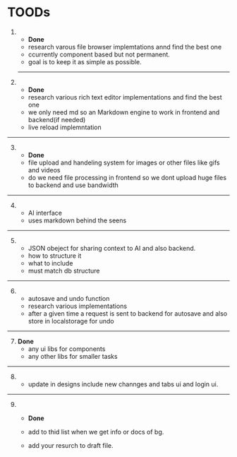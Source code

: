 # TOODs

1. - **Done**
   - research varous file browser implemtations annd find the best one
   - ccurrently component based but not permanent.
   - goal is to keep it as simple as possible.

   ---

3. - **Done**
   - research various rich text editor implementations and find the best one
    - we only need md so an Markdown engine to work in frontend and backend(if needed)
    - live reload implemntation

---

3. - **Done**
   - file upload and handeling system for images or other files like gifs and videos
    - do we need file processing in frontend so we dont upload huge files to backend and use bandwidth

---

4. - AI interface
   - uses markdown behind the seens

---

5. - JSON obeject for sharing context to AI and also backend.
    - how to structure it
    - what to include
    - must match db structure
    

---

6. - autosave and undo function
    - research various implementations
    - after a given time a request is sent to backend for autosave and also store in localstorage for undo

---

7.  **Done**
    - any ui libs for components
    - any other libs for smaller tasks

---   

8. - update in designs include new channges and tabs ui and login ui.

---

9. - **Done**
   - add to thid list when we get info or docs of bg. 

    - add your resurch to draft file. 

